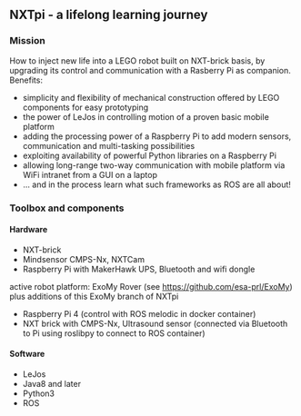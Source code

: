 ## NXTpi - a lifelong learning journey

### Mission
How to inject new life into a LEGO robot built on NXT-brick basis, by upgrading its control and communication with a Rasberry Pi as companion.
Benefits:
- simplicity and flexibility of mechanical construction offered by LEGO components for easy prototyping
- the power of LeJos in controlling motion of a proven basic mobile platform
- adding the processing power of a Raspberry Pi to add modern sensors, communication and multi-tasking possibilities
- exploiting availability of powerful Python libraries on a Raspberry Pi
- allowing long-range two-way communication with mobile platform via WiFi intranet from a GUI on a laptop
- ... and in the process learn what such frameworks as ROS are all about!

### Toolbox and components 

#### Hardware

- NXT-brick
- Mindsensor CMPS-Nx, NXTCam
- Raspberry Pi with MakerHawk UPS, Bluetooth and wifi dongle

active robot platform: ExoMy Rover (see https://github.com/esa-prl/ExoMy)
plus additions of this ExoMy branch of NXTpi

- Raspberry Pi 4 (control with ROS melodic in docker container)
- NXT brick with CMPS-Nx, Ultrasound sensor (connected via Bluetooth to Pi using roslibpy to connect to ROS container)

#### Software

- LeJos
- Java8 and later
- Python3
- ROS

